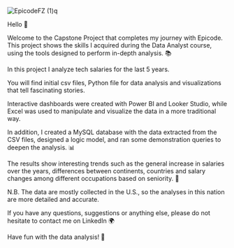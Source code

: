 ![EpicodeFZ (1)q](https://github.com/user-attachments/assets/4e095749-a1b4-422b-bb0b-1a8f127f9137)

Hello 👋

Welcome to the Capstone Project that completes my journey with Epicode.
This project shows the skills I acquired during the Data Analyst course, using the tools designed to perform in-depth analysis. 📚

In this project I analyze tech salaries for the last 5 years.

You will find initial csv files, Python file for data analysis and visualizations that tell fascinating stories.

Interactive dashboards were created with Power BI and Looker Studio, while Excel was used to manipulate and visualize the data in a more traditional way.

In addition, I created a MySQL database with the data extracted from the CSV files, designed a logic model, and ran some demonstration queries to deepen the analysis. 📊

The results show interesting trends such as the general increase in salaries over the years, differences between continents, countries and salary changes among different occupations based on seniority. 💼 

N.B. The data are mostly collected in the U.S., so the analyses in this nation are more detailed and accurate.

If you have any questions, suggestions or anything else, please do not hesitate to contact me on LinkedIn 🌍

Have fun with the data analysis! 🚀
